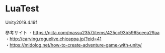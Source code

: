 # LuaTest

Unity2019.4.19f

参考サイト
・https://qiita.com/massu2357/items/425cc93b5965ceea29aa  
・http://carving.roguelive.chicappa.jp/?eid=41  
・https://midolog.net/how-to-create-adventure-game-with-unity/  
